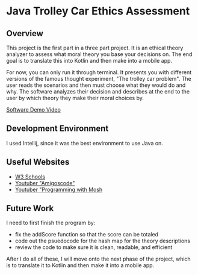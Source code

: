 
# Java Trolley Car Ethics Assessment

## Overview
This project is the first part in a three part project. It is an ethical theory analyzer 
to assess what moral theory you base your decisions on. The end goal is to translate this into 
Kotlin and then make into a mobile app. 

For now, you can only run it through terminal. It presents you with 
different versions of the famous thought experiment, "The trolley car
problem". The user reads the scenarios and then must choose what they would
do and why. The software analyzes their decision and describes at the end
to the user by which theory they make their moral choices by.

[Software Demo Video](https://youtu.be/fNWqE7h3CeY)

## Development Environment
I used Intellij, since it was the best environment to use Java on.

## Useful Websites
* [W3 Schools](https://www.w3schools.com/java/java_polymorphism.asp)
* [Youtuber "Amigoscode"](https://www.youtube.com/watch?v=Qgl81fPcLc8&t=12120s)
* [Youtuber "Programming with Mosh](https://www.youtube.com/watch?v=eIrMbAQSU34&t=568s)

## Future Work
I need to first finish the program by:
* fix the addScore function so that the score can be totaled
* code out the psuedocode for the hash map for the theory descriptions
* review the code to make sure it is clean, readable, and efficient

After I do all of these, I will move onto the next phase of the project,
which is to translate it to Kotlin and then make it into a mobile app.
